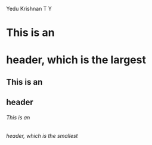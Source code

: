 Yedu Krishnan T Y
# This is an <h1> header, which is the largest
## This is an <h2> header
###### This is an <h6> header, which is the smallest

